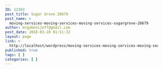 ```yaml
---
ID: 12383
post_title: Sugar Grove 28679
post_name: >
  moving-services-moving-services-moving-services-sugargrove-28679
author: mrgabonijeff@gmail.com
post_date: 2018-03-28 01:51:32
layout: page
link: >
  http://localhost/wordpress/moving-services-moving-services-moving-services-sugargrove-28679/
published: true
tags: [ ]
categories: [ ]
---
```

